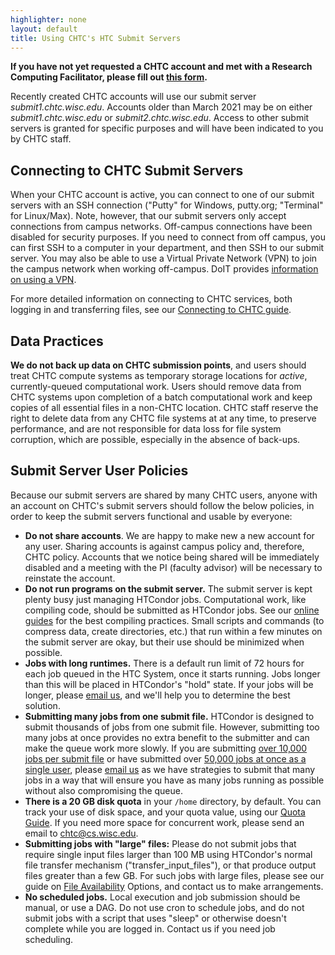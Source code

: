 ```yaml
---
highlighter: none
layout: default
title: Using CHTC's HTC Submit Servers 
---
```


**If you have not yet requested a CHTC account and met with a Research
Computing Facilitator, please fill out [this form](/form.shtml).**

Recently created CHTC accounts will use our submit server 
*submit1.chtc.wisc.edu*. Accounts older than March 2021 may be on 
either *submit1.chtc.wisc.edu* or *submit2.chtc.wisc.edu*. 
Access to other submit servers is granted for
specific purposes and will have been indicated to you by CHTC staff.

Connecting to CHTC Submit Servers
---------------------------------

When your CHTC account is active, you can connect to one of our submit
servers with an SSH connection (\"Putty\" for Windows, putty.org;
\"Terminal\" for Linux/Max). Note, however, that our submit servers only
accept connections from campus networks. Off-campus connections have
been disabled for security purposes. If you need to connect from off
campus, you can first SSH to a computer in your department, and then SSH
to our submit server. You may also be able to use a Virtual Private
Network (VPN) to join the campus network when working off-campus. DoIT
provides [information on using a
VPN](https://it.wisc.edu/services/wiscvpn/).

For more detailed information on connecting to CHTC services, both
logging in and transferring files, see our [Connecting to CHTC
guide](/connecting.shtml).

Data Practices
--------------

**We do not back up data on CHTC submission points**, and users should
treat CHTC compute systems as temporary storage locations for *active*,
currently-queued computational work. Users should remove data from CHTC
systems upon completion of a batch computational work and keep copies of
all essential files in a non-CHTC location. CHTC staff reserve the right
to delete data from any CHTC file systems at at any time, to preserve
performance, and are not responsible for data loss for file system
corruption, which are possible, especially in the absence of back-ups.

Submit Server User Policies
---------------------------

Because our submit servers are shared by many CHTC users, anyone with an
account on CHTC\'s submit servers should follow the below policies, in
order to keep the submit servers functional and usable by everyone:

-   **Do not share accounts**. We are happy to make new a new account
    for any user. Sharing accounts is against campus policy and,
    therefore, CHTC policy. Accounts that we notice being shared will be
    immediately disabled and a meeting with the PI (faculty advisor)
    will be necessary to reinstate the account.
-   **Do not run programs on the submit server.** The submit server is
    kept plenty busy just managing HTCondor jobs. Computational work,
    like compiling code, should be submitted as HTCondor jobs. See our
    [online guides](/guides.shtml) for the best compiling practices.
    Small scripts and commands (to compress data, create directories,
    etc.) that run within a few minutes on the submit server are okay,
    but their use should be minimized when possible.
-   **Jobs with long runtimes.** There is a default run limit of 72
    hours for each job queued in the HTC System, once it starts running.
    Jobs longer than this will be placed in HTCondor\'s \"hold\" state.
    If your jobs will be longer, please [email
    us](mailto:chtc@cs.wisc.edu), and we\'ll help you to determine the
    best solution.
-   **Submitting many jobs from one submit file.** HTCondor is designed
    to submit thousands of jobs from one submit file. However,
    submitting too many jobs at once provides no extra benefit to the
    submitter and can make the queue work more slowly. If you are
    submitting <u>over 10,000 jobs per submit file</u> or have
    submitted over <u>50,000 jobs at once as a single user</u>,
    please [email us](mailto:chtc@cs.wisc.edu) as we have strategies to
    submit that many jobs in a way that will ensure you have as many
    jobs running as possible without also compromising the queue.
-   **There is a 20 GB disk quota** in your `/home` directory, by
    default. You can track your use of disk space, and your quota value,
    using our [Quota Guide](/check-quota.shtml). If you need more space
    for concurrent work, please send an email to chtc@cs.wisc.edu.
-   **Submitting jobs with \"large\" files:** Please do not submit jobs
    that require single input files larger than 100 MB using HTCondor\'s
    normal file transfer mechanism (\"transfer\_input\_files\"), or that
    produce output files greater than a few GB. For such jobs with large
    files, please see our guide on [File
    Availability](/file-availability.shtml) Options, and contact us to
    make arrangements.
-   **No scheduled jobs.** Local execution and job submission should be
    manual, or use a DAG. Do not use cron to schedule jobs, and do not
    submit jobs with a script that uses \"sleep\" or otherwise doesn\'t
    complete while you are logged in. Contact us if you need job
    scheduling.
